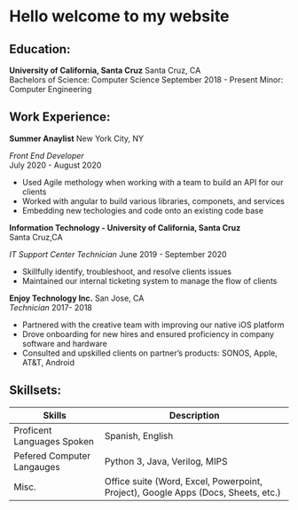 
# Hello welcome to my website 


## Education:

**University of California,  Santa Cruz**			  		                   Santa Cruz, CA		
Bachelors of Science: Computer Science					                   September 2018 - Present
Minor: Computer Engineering

## Work Experience:

**Summer Anaylist** New York City, NY
                   
*Front End Developer*                                       </br> July 2020 - August 2020
- Used Agile methology when working with a team to build an API for our clients
- Worked with angular to build various libraries, componets, and services
- Embedding new techologies and code onto an existing code base

**Information Technology - University of California, Santa Cruz**           
Santa Cruz,CA

*IT Support Center Technician*     				                     June 2019 - September 2020    
 - Skillfully identify, troubleshoot, and resolve clients issues
 - Maintained our internal ticketing system to manage the flow of clients    


**Enjoy Technology Inc.**                                 San Jose, CA	                                 
*Technician*								                                      2017- 2018

 - Partnered with the creative team with improving our native iOS platform
 - Drove onboarding for new hires and ensured proficiency in company software and hardware
 - Consulted and upskilled clients on partner’s products: SONOS, Apple, AT&T, Android


## Skillsets:

|Skills | Description |
| --- | --- |
| Proficent Languages Spoken | Spanish, English |
| Pefered Computer Langauges | Python 3, Java, Verilog, MIPS  |
| Misc. | Office suite (Word, Excel, Powerpoint, Project), Google Apps (Docs, Sheets, etc.) |

